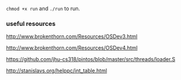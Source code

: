 `chmod +x run` and `./run` to run.

### useful resources

http://www.brokenthorn.com/Resources/OSDev3.html

http://www.brokenthorn.com/Resources/OSDev4.html

https://github.com/jhu-cs318/pintos/blob/master/src/threads/loader.S

http://stanislavs.org/helppc/int_table.html
